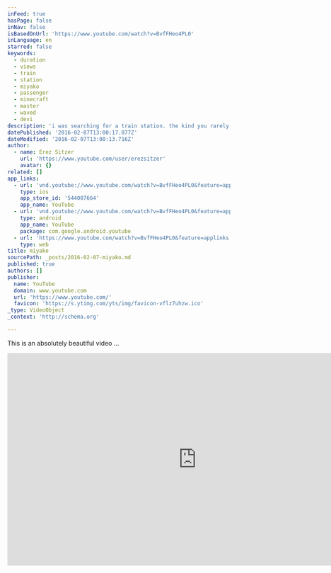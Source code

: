 ```yaml
---
inFeed: true
hasPage: false
inNav: false
isBasedOnUrl: 'https://www.youtube.com/watch?v=BvfFHeo4PL0'
inLanguage: en
starred: false
keywords:
  - duration
  - views
  - train
  - station
  - miyako
  - passenger
  - minecraft
  - master
  - waved
  - devi
description: 'i was searching for a train station. the kind you rarely see. small. countryside. we found it. and by accident, found something else. someone else. miyako. the station master. i watched her smile at each exiting passenger. then, noticed her wave at the departing one-car train. then, surprisingly, she continued waving.'
datePublished: '2016-02-07T13:00:17.077Z'
dateModified: '2016-02-07T13:00:13.716Z'
author:
  - name: Erez Sitzer
    url: 'https://www.youtube.com/user/erezsitzer'
    avatar: {}
related: []
app_links:
  - url: 'vnd.youtube://www.youtube.com/watch?v=BvfFHeo4PL0&feature=applinks'
    type: ios
    app_store_id: '544007664'
    app_name: YouTube
  - url: 'vnd.youtube://www.youtube.com/watch?v=BvfFHeo4PL0&feature=applinks'
    type: android
    app_name: YouTube
    package: com.google.android.youtube
  - url: 'https://www.youtube.com/watch?v=BvfFHeo4PL0&feature=applinks'
    type: web
title: miyako
sourcePath: _posts/2016-02-07-miyako.md
published: true
authors: []
publisher:
  name: YouTube
  domain: www.youtube.com
  url: 'https://www.youtube.com/'
  favicon: 'https://s.ytimg.com/yts/img/favicon-vflz7uhzw.ico'
_type: VideoObject
_context: 'http://schema.org'

---
```

This is an absolutely beautiful video ... 

<iframe src="https://cdn.embedly.com/widgets/media.html?src=https%3A%2F%2Fwww.youtube.com%2Fembed%2FBvfFHeo4PL0%3Ffeature%3Doembed&amp;url=https%3A%2F%2Fwww.youtube.com%2Fwatch%3Fv%3DBvfFHeo4PL0&amp;image=https%3A%2F%2Fi.ytimg.com%2Fvi%2FBvfFHeo4PL0%2Fhqdefault.jpg&amp;key=b7d04c9b404c499eba89ee7072e1c4f7&amp;type=text%2Fhtml&amp;schema=youtube" width="854" height="480" scrolling="no" frameborder="0" allowfullscreen="allowfullscreen" style=""></iframe>